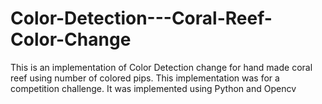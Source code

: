 # Color-Detection---Coral-Reef-Color-Change
This is an implementation of Color Detection change for hand made coral reef using number of colored pips. This implementation was for a competition challenge. It was implemented using Python and Opencv
